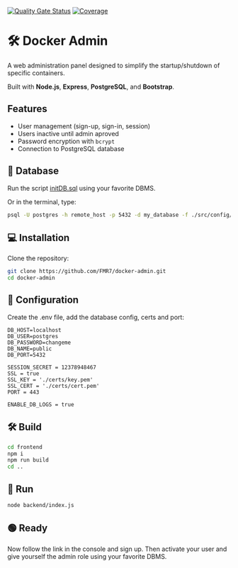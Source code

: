 [![Quality Gate Status](http://82.165.142.21:9000/api/project_badges/measure?project=docker-admin&metric=alert_status&token=sqb_6715fe38e59635b1d4ad3f4d5f8c53502582f8d6)](http://82.165.142.21:9000/dashboard?id=docker-admin)
[![Coverage](http://82.165.142.21:9000/api/project_badges/measure?project=docker-admin&metric=coverage&token=sqb_6715fe38e59635b1d4ad3f4d5f8c53502582f8d6)](http://82.165.142.21:9000/dashboard?id=docker-admin)
# 🛠️ Docker Admin

A web administration panel designed to simplify the startup/shutdown of specific containers.

Built with **Node.js**, **Express**, **PostgreSQL**, and **Bootstrap**.

## Features
- User management (sign-up, sign-in, session)
- Users inactive until admin aproved
- Password encryption with `bcrypt`
- Connection to PostgreSQL database

## 🐘 Database
Run the script [initDB.sql](https://raw.githubusercontent.com/FMR7/docker-admin/refs/heads/master/backend/src/config/initDB.sql) using your favorite DBMS.

Or in the terminal, type:
```bash
psql -U postgres -h remote_host -p 5432 -d my_database -f ./src/config/initDB.sql
```

## 💻 Installation
Clone the repository:
```bash
git clone https://github.com/FMR7/docker-admin.git
cd docker-admin
```

## 🔧 Configuration
Create the .env file, add the database config, certs and port:
```env
DB_HOST=localhost
DB_USER=postgres
DB_PASSWORD=changeme
DB_NAME=public
DB_PORT=5432

SESSION_SECRET = 12378948467
SSL = true
SSL_KEY = './certs/key.pem'
SSL_CERT = './certs/cert.pem'
PORT = 443

ENABLE_DB_LOGS = true
```

## 🛠 Build
```bash
cd frontend
npm i
npm run build
cd ..
```

## 🚀 Run
```bash
node backend/index.js
```

## 🟢 Ready
Now follow the link in the console and sign up.
Then activate your user and give yourself the admin role using your favorite DBMS.



